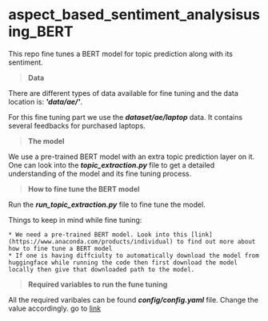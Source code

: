# aspect_based_sentiment_analysisusing_BERT

This repo fine tunes a BERT model for topic prediction along with its sentiment.

> **Data**

There are different types of data available for fine tuning and the data location is: **_'data/ae/'_**.

For this fine tuning part we use the **_dataset/ae/laptop_** data. It contains several feedbacks for purchased laptops.

> **The model**

We use a pre-trained BERT model with an extra topic prediction layer on it. One can look into the **_topic_extraction.py_** file to get a detailed understanding of the model and its fine tuning process. 

> **How to fine tune the BERT model**

Run the **_run_topic_extraction.py_** file to fine tune the model.

Things to keep in mind while fine tuning:
```
* We need a pre-trained BERT model. Look into this [link](https://www.anaconda.com/products/individual) to find out more about how to fine tune a BERT model
* If one is having diffciulty to automatically download the model from huggingface while running the code then first download the model locally then give that downloaded path to the model.
```

> **Required variables to run the fune tuning**

All the required varibales can be found **_config/config.yaml_** file. Change the value accordingly.
go to [link](https://www.anaconda.com/products/individual)
